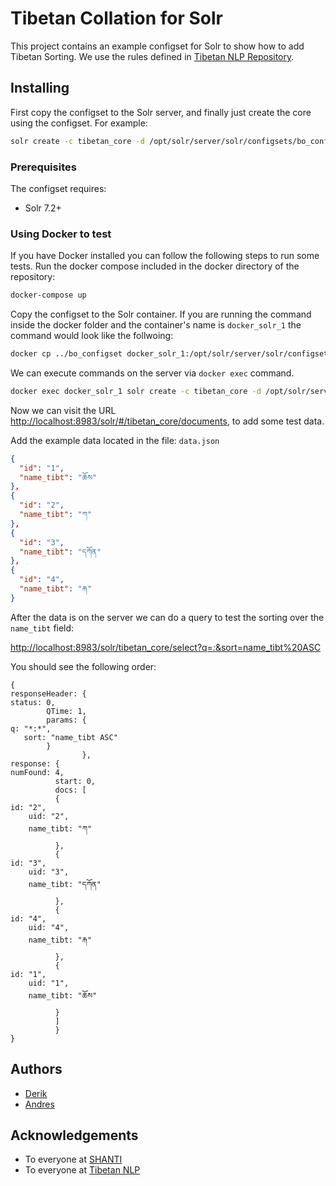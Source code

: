 # Tibetan Collation for Solr

This project contains an example configset for Solr to show how to add Tibetan Sorting. We use the rules defined in [Tibetan NLP Repository](https://github.com/tibetan-nlp/tibetan-collation/blob/master/rules.txt). 

## Installing

First copy the configset to the Solr server, and finally just create the core using the configset. For example:

```bash
solr create -c tibetan_core -d /opt/solr/server/solr/configsets/bo_configset/
```

### Prerequisites

The configset requires:

* Solr 7.2+

### Using Docker to test

If you have Docker installed you can follow the following steps to run some tests. Run the docker compose included in the docker directory of the repository:

```bash
docker-compose up
```

Copy the configset to the Solr container. If you are running the command inside the docker folder and the container's name
is `docker_solr_1` the command would look like the follwoing:

```bash
docker cp ../bo_configset docker_solr_1:/opt/solr/server/solr/configsets/
```

We can execute commands on the server via `docker exec` command.

```bash
docker exec docker_solr_1 solr create -c tibetan_core -d /opt/solr/server/solr/configsets/bo_configset
```

Now we can visit the URL [http://localhost:8983/solr/#/tibetan_core/documents](http://localhost:8983/solr/#/tibetan_core/documents), to add some test data.


Add the example data located in the file: `data.json` 

```json
{
  "id": "1",
  "name_tibt": "ཆོས"
},
{
  "id": "2",
  "name_tibt": "ཀ"
},
{
  "id": "3",
  "name_tibt": "དཀོན"
},
{
  "id": "4",
  "name_tibt": "རྐ"
}
```

After the data is on the server we can do a query to test the sorting over the `name_tibt` field:

[ http://localhost:8983/solr/tibetan_core/select?q=*:*&sort=name_tibt%20ASC ](http://localhost:8983/solr/tibetan_core/select?q=*:*&sort=name_tibt%20ASC)

You should see the following order:

```
{
responseHeader: {
status: 0,
        QTime: 1,
        params: {
q: "*:*",
   sort: "name_tibt ASC"
        }
                },
response: {
numFound: 4,
          start: 0,
          docs: [
          {
id: "2",
    uid: "2",
    name_tibt: "ཀ"
          },
          {
id: "3",
    uid: "3",
    name_tibt: "དཀོན"
          },
          {
id: "4",
    uid: "4",
    name_tibt: "རྐ"
          },
          {
id: "1",
    uid: "1",
    name_tibt: "ཆོས"
          }
          ]
          }
}
```

## Authors

* [Derik](https://github.com/rderik)
* [Andres](https://github.com/amontano)


## Acknowledgements

* To everyone at [SHANTI](https://github.com/orgs/shanti-uva/people)
* To everyone at [Tibetan NLP](https://github.com/tibetan-nlp)
